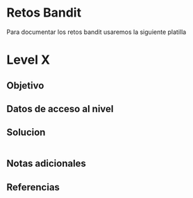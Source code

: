 # Retos Bandit
Para documentar los retos bandit usaremos la siguiente platilla

# Level X

## Objetivo

## Datos de acceso al nivel

## Solucion
``` shell

```
## Notas adicionales 

## Referencias

